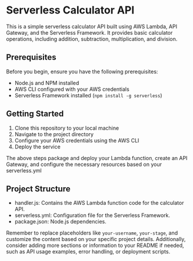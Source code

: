 # Serverless Calculator API

This is a simple serverless calculator API built using AWS Lambda, API Gateway, and the Serverless Framework. It provides basic calculator operations, including addition, subtraction, multiplication, and division.

## Prerequisites

Before you begin, ensure you have the following prerequisites:

- Node.js and NPM installed
- AWS CLI configured with your AWS credentials
- Serverless Framework installed (`npm install -g serverless`)

## Getting Started

1. Clone this repository to your local machine
2. Navigate to the project directory
3. Configure your AWS credentials using the AWS CLI
4. Deploy the service

  The above steps package and deploy your Lambda function, create an API Gateway, and configure the necessary resources based on your serverless.yml

## Project Structure

- handler.js: Contains the AWS Lambda function code for the calculator API.
- serverless.yml: Configuration file for the Serverless Framework.
- package.json: Node.js dependencies.



Remember to replace placeholders like `your-username`, `your-stage`, and customize the content based on your specific project details. Additionally, consider adding more sections or information to your README if needed, such as API usage examples, error handling, or deployment scripts.
